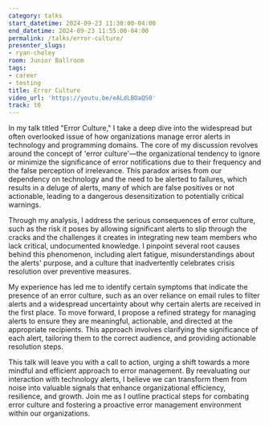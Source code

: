 ```yaml
---
category: talks
start_datetime: 2024-09-23 11:30:00-04:00
end_datetime: 2024-09-23 11:55:00-04:00
permalink: /talks/error-culture/
presenter_slugs:
- ryan-cheley
room: Junior Ballroom
tags:
- career
- testing
title: Error Culture
video_url: 'https://youtu.be/eALdLBOaQS0'
track: t0
---
```


In my talk titled "Error Culture," I take a deep dive into the widespread but often overlooked issue of how organizations manage error alerts in technology and programming domains. The core of my discussion revolves around the concept of 'error culture'—the organizational tendency to ignore or minimize the significance of error notifications due to their frequency and the false perception of irrelevance. This paradox arises from our dependency on technology and the need to be alerted to failures, which results in a deluge of alerts, many of which are false positives or not actionable, leading to a dangerous desensitization to potentially critical warnings.

Through my analysis, I address the serious consequences of error culture, such as the risk it poses by allowing significant alerts to slip through the cracks and the challenges it creates in integrating new team members who lack critical, undocumented knowledge. I pinpoint several root causes behind this phenomenon, including alert fatigue, misunderstandings about the alerts' purpose, and a culture that inadvertently celebrates crisis resolution over preventive measures.

My experience has led me to identify certain symptoms that indicate the presence of an error culture, such as an over reliance on email rules to filter alerts and a widespread uncertainty about why certain alerts are received in the first place. To move forward, I propose a refined strategy for managing alerts to ensure they are meaningful, actionable, and directed at the appropriate recipients. This approach involves clarifying the significance of each alert, tailoring them to the correct audience, and providing actionable resolution steps.

This talk will leave you with a call to action, urging a shift towards a more mindful and efficient approach to error management. By reevaluating our interaction with technology alerts, I believe we can transform them from noise into valuable signals that enhance organizational efficiency, resilience, and growth. Join me as I outline practical steps for combating error culture and fostering a proactive error management environment within our organizations.
